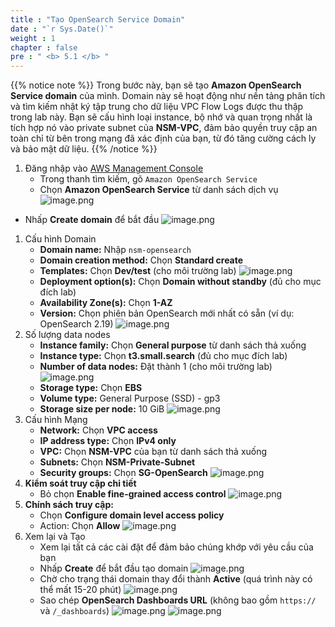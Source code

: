 ```yaml
---
title : "Tạo OpenSearch Service Domain"
date : "`r Sys.Date()`"
weight : 1
chapter : false
pre : " <b> 5.1 </b> "
---
```


{{% notice note %}}
Trong bước này, bạn sẽ tạo **Amazon OpenSearch Service domain** của mình. Domain này sẽ hoạt động như nền tảng phân tích và tìm kiếm nhật ký tập trung cho dữ liệu VPC Flow Logs được thu thập trong lab này. Bạn sẽ cấu hình loại instance, bộ nhớ và quan trọng nhất là tích hợp nó vào private subnet của **NSM-VPC**, đảm bảo quyền truy cập an toàn chỉ từ bên trong mạng đã xác định của bạn, từ đó tăng cường cách ly và bảo mật dữ liệu.
{{% /notice %}}

1. Đăng nhập vào [AWS Management Console](https://aws.amazon.com/console/)
    - Trong thanh tìm kiếm, gõ `Amazon OpenSearch Service`
    - Chọn **Amazon OpenSearch Service** từ danh sách dịch vụ
    ![image.png](image.png)
- Nhấp **Create domain** để bắt đầu
    ![image.png](image%201.png)
1. Cấu hình Domain
    - **Domain name:** Nhập `nsm-opensearch`
    - **Domain creation method:** Chọn **Standard create**
    - **Templates:** Chọn **Dev/test** (cho môi trường lab)
    ![image.png](image%202.png)
    - **Deployment option(s):** Chọn **Domain without standby** (đủ cho mục đích lab)
    - **Availability Zone(s):** Chọn **1-AZ**
    - **Version:** Chọn phiên bản OpenSearch mới nhất có sẵn (ví dụ: OpenSearch 2.19)
    ![image.png](image%203.png)
2. Số lượng data nodes
    - **Instance family:** Chọn **General purpose** từ danh sách thả xuống
    - **Instance type:** Chọn **t3.small.search** (đủ cho mục đích lab)
    - **Number of data nodes:** Đặt thành 1 (cho môi trường lab)
    ![image.png](image%204.png)
    - **Storage type:** Chọn **EBS**
    - **Volume type:** General Purpose (SSD) - gp3
    - **Storage size per node:** 10 GiB
    ![image.png](image%205.png)
3. Cấu hình Mạng
    - **Network:** Chọn **VPC access**
    - **IP address type:** Chọn **IPv4 only**
    - **VPC:** Chọn **NSM-VPC** của bạn từ danh sách thả xuống
    - **Subnets:** Chọn **NSM-Private-Subnet**
    - **Security groups:** Chọn **SG-OpenSearch**
    ![image.png](image%206.png)
4. **Kiểm soát truy cập chi tiết**
    - Bỏ chọn **Enable fine-grained access control**
    ![image.png](image%207.png)
5. **Chính sách truy cập:**
    - Chọn **Configure domain level access policy**
    - Action: Chọn **Allow**
    ![image.png](image%208.png)
6. Xem lại và Tạo
    - Xem lại tất cả các cài đặt để đảm bảo chúng khớp với yêu cầu của bạn
    - Nhấp **Create** để bắt đầu tạo domain
    ![image.png](image%209.png)
    - Chờ cho trạng thái domain thay đổi thành **Active** (quá trình này có thể mất 15-20 phút)
    ![image.png](image%2010.png)
    - Sao chép **OpenSearch Dashboards URL** (không bao gồm `https://` và `/_dashboards`)
    ![image.png](image%2011.png)
    ![image.png](image%2012.png)